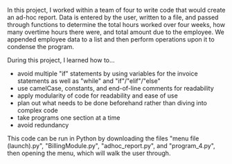 In this project, I worked within a team of four to write code that would create an ad-hoc report. Data is entered by the user, written to a file, and passed through functions to determine the total hours worked over four weeks, how many overtime hours there were, and total amount due to the employee. We appended employee data to a list and then perform operations upon it to condense the program.

During this project, I learned how to...
* avoid multiple "if" statements by using variables for the invoice statements as well as "while" and "if"/"elif"/"else"
* use camelCase, constants, and end-of-line comments for readability
* apply modularity of code for readability and ease of use
* plan out what needs to be done beforehand rather than diving into complex code
* take programs one section at a time
* avoid redundancy

This code can be run in Python by downloading the files "menu file (launch).py", "BillingModule.py", "adhoc_report.py", and "program_4.py", then opening the menu, which will walk the user through.
